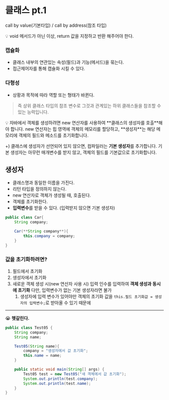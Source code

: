 # 클래스 pt.1

call by value(기본타입) / call by address(참조 타입)

<aside>
💡 void 메서드가 아닌 이상, return 값을 지정하고 반환 해주어야 한다.

</aside>

### 캡슐화

- 클래스 내부의 연관있는 속성(필드)과 기능(메서드)을 묶는다.
- 접근제어자를 통해 캡슐화 시킬 수 있다.

### 다형성

- 상황과 목적에 따라 역할 또는 형태가 바뀐다.

> 즉 상위 클래스 타입의 참조 변수로 그것과 관계있는 하위 클래스들을 참조할 수 있는 능력입니다.
> 

<aside>
💡 자바에서 객체를 생성하려면 new 연산자를 사용하여 **클래스의 생성자를 호출**해야 합니다. new 연산자는 힙 영역에 객체의 메모리를 할당하고, **생성자**는 해당 메모리에 객체의 필드와 메소드를 초기화합니다.

+) 클래스에 생성자가 선언되어 있지 않으면, 컴파일러는 **기본 생성자**를 추가합니다. 기본 생성자는 아무런 매개변수를 받지 않고, 객체의 필드를 기본값으로 초기화합니다.

</aside>

## 생성자

- 클래스명과 동일한 이름을 가진다.
- 리턴 타입을 정의하지 않는다.
- new 연산자로 객체가 생성될 때, 호출된다.
- 객체를 초기화한다.
- **입력변수**를 받을 수 있다. 
(입력받지 않으면 기본 생성자)

```java
public class Car{
	String company;

	Car(**String company**){
		this.company = company;
	}
}
```

### **값을 초기화하려면?**

1. 필드에서 초기화
2. 생성자에서 초기화
3. 새로운 객체 생성 시(new 연산자 사용 시) 입력 인수를 입력하여 **객체 생성과 동시에 초기화**
다만, 입력변수가 없는 기본 생성자라면 불가
    1. 생성자에 입력 변수가 있어야만 객체의 초기화 값을 `this.필드 초기화값 = 생성자의 입력변수;`로 받아올 수 있기 때문에

---

😭 **헷갈린다.**

```java
public class Test05 {
    String company;
    String name;

    Test05(String name){
        company = "생성자에서 값 초기화";
        this.name = name;
    }

    public static void main(String[] args) {
        Test05 test = new Test05("새 객체에서 값 초기화");
        System.out.println(test.company);
        System.out.println(test.name);
    }
}
```
